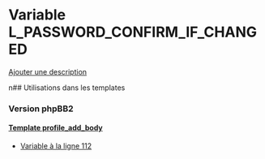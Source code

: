 # Variable L_PASSWORD_CONFIRM_IF_CHANGED
[Ajouter une description](https://fa-tvars.appspot.com/L_PASSWORD_CONFIRM_IF_CHANGED)

n## Utilisations dans les templates

### Version phpBB2

#### [Template profile_add_body](subsilver/profile_add_body.md)
* [Variable à la ligne 112](../subsilver/profile_add_body.tpl#L112)